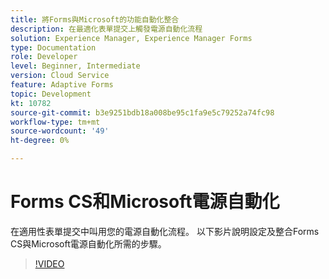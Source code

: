 ```yaml
---
title: 將Forms與Microsoft的功能自動化整合
description: 在最適化表單提交上觸發電源自動化流程
solution: Experience Manager, Experience Manager Forms
type: Documentation
role: Developer
level: Beginner, Intermediate
version: Cloud Service
feature: Adaptive Forms
topic: Development
kt: 10782
source-git-commit: b3e9251bdb18a008be95c1fa9e5c79252a74fc98
workflow-type: tm+mt
source-wordcount: '49'
ht-degree: 0%

---
```


# Forms CS和Microsoft電源自動化

在適用性表單提交中叫用您的電源自動化流程。 以下影片說明設定及整合Forms CS與Microsoft電源自動化所需的步驟。

>[!VIDEO](https://video.tv.adobe.com/v/345675?quality=12&learn=on)

